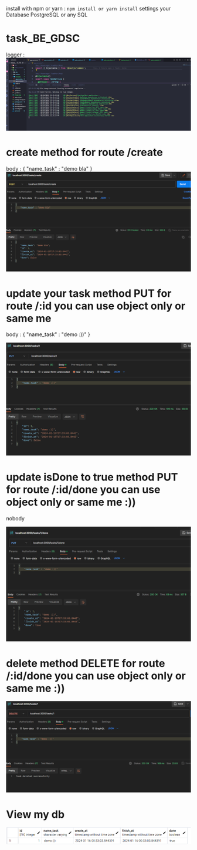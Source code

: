 install with npm or yarn : `npm install or yarn install`
settings your Database PostgreSQL or any SQL

# task_BE_GDSC 

logger :
![Alt text](image-1.png)

# create method for route /create

body : {
    "name_task" : "demo bla"
}
![Alt text](image.png)


# update your task method PUT for route /:id you can use object only or same me
body : {
    "name_task" : "demo :))"
}

![Alt text](image-2.png)


# update isDone to true method PUT for route /:id/done you can use object only or same me  :))
nobody

![Alt text](image-3.png)

# delete method DELETE for route /:id/done you can use object only or same me  :))

![Alt text](image-5.png)

# View my db

![Alt text](image-4.png)